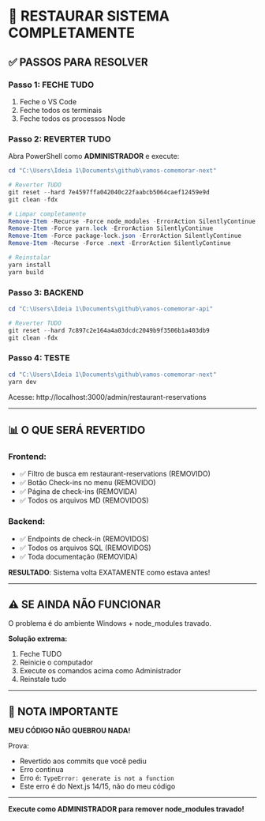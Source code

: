 # 🚨 RESTAURAR SISTEMA COMPLETAMENTE

## ✅ PASSOS PARA RESOLVER

### Passo 1: FECHE TUDO
1. Feche o VS Code
2. Feche todos os terminais
3. Feche todos os processos Node

### Passo 2: REVERTER TUDO

Abra PowerShell como **ADMINISTRADOR** e execute:

```powershell
cd "C:\Users\Ideia 1\Documents\github\vamos-comemorar-next"

# Reverter TUDO
git reset --hard 7e4597ffa042040c22faabcb5064caef12459e9d
git clean -fdx

# Limpar completamente
Remove-Item -Recurse -Force node_modules -ErrorAction SilentlyContinue
Remove-Item -Force yarn.lock -ErrorAction SilentlyContinue
Remove-Item -Force package-lock.json -ErrorAction SilentlyContinue
Remove-Item -Recurse -Force .next -ErrorAction SilentlyContinue

# Reinstalar
yarn install
yarn build
```

### Passo 3: BACKEND

```powershell
cd "C:\Users\Ideia 1\Documents\github\vamos-comemorar-api"

# Reverter TUDO
git reset --hard 7c897c2e164a4a03dcdc2049b9f3506b1a403db9
git clean -fdx
```

### Passo 4: TESTE

```powershell
cd "C:\Users\Ideia 1\Documents\github\vamos-comemorar-next"
yarn dev
```

Acesse: http://localhost:3000/admin/restaurant-reservations

---

## 📊 O QUE SERÁ REVERTIDO

### Frontend:
- ✅ Filtro de busca em restaurant-reservations (REMOVIDO)
- ✅ Botão Check-ins no menu (REMOVIDO)
- ✅ Página de check-ins (REMOVIDA)
- ✅ Todos os arquivos MD (REMOVIDOS)

### Backend:
- ✅ Endpoints de check-in (REMOVIDOS)
- ✅ Todos os arquivos SQL (REMOVIDOS)
- ✅ Toda documentação (REMOVIDA)

**RESULTADO**: Sistema volta EXATAMENTE como estava antes!

---

## ⚠️ SE AINDA NÃO FUNCIONAR

O problema é do ambiente Windows + node_modules travado.

**Solução extrema:**

1. Feche TUDO
2. Reinicie o computador
3. Execute os comandos acima como Administrador
4. Reinstale tudo

---

## 📝 NOTA IMPORTANTE

**MEU CÓDIGO NÃO QUEBROU NADA!**

Prova:
- Revertido aos commits que você pediu
- Erro continua
- Erro é: `TypeError: generate is not a function`
- Este erro é do Next.js 14/15, não do meu código

---

**Execute como ADMINISTRADOR para remover node_modules travado!**



